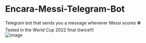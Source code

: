 # Encara-Messi-Telegram-Bot
Telegram bot that sends you a message whenever Messi scores ⚽️  
Tested in the World Cup 2022 final (twice!!)  
![image](https://user-images.githubusercontent.com/93085532/209471701-9357a1c5-2bfc-4121-ba09-f37f8d3bf16d.png)
